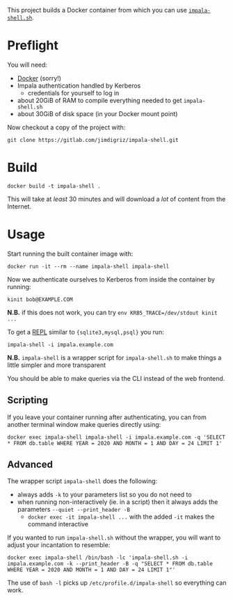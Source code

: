 This project builds a Docker container from which you can use [`impala-shell.sh`](https://impala.apache.org/docs/build/html/topics/impala_impala_shell.html).

# Preflight

You will need:

 * [Docker](https://docs.docker.com/install/) (sorry!)
 * Impala authentication handled by Kerberos
     * credentials for yourself to log in
 * about 20GiB of RAM to compile everything needed to get `impala-shell.sh`
 * about 30GiB of disk space (in your Docker mount point)

Now checkout a copy of the project with:

    git clone https://gitlab.com/jimdigriz/impala-shell.git

# Build

    docker build -t impala-shell .

This will take at *least* 30 minutes and will download a *lot* of content from the Internet.

# Usage

Start running the built container image with:

    docker run -it --rm --name impala-shell impala-shell

Now we authenticate ourselves to Kerberos from inside the container by running:

    kinit bob@EXAMPLE.COM

**N.B.** if this does not work, you can try `env KRB5_TRACE=/dev/stdout kinit ...`

To get a [REPL](https://en.wikipedia.org/wiki/Read%E2%80%93eval%E2%80%93print_loop) similar to `{sqlite3,mysql,psql}` you run:

    impala-shell -i impala.example.com

**N.B.** `impala-shell` is a wrapper script for `impala-shell.sh` to make things a little simpler and more transparent

You should be able to make queries via the CLI instead of the web frontend.

## Scripting

If you leave your container running after authenticating, you can from another terminal window make queries directly using:

    docker exec impala-shell impala-shell -i impala.example.com -q 'SELECT * FROM db.table WHERE YEAR = 2020 AND MONTH = 1 AND DAY = 24 LIMIT 1'

## Advanced

The wrapper script `impala-shell` does the following:

 * always adds `-k` to your parameters list so you do not need to
 * when running non-interactively (ie. in a script) then it always adds the parameters `--quiet --print_header -B`
     * `docker exec -it impala-shell ...` with the added `-it` makes the command interactive

If you wanted to run `impala-shell.sh` without the wrapper, you will want to adjust your incantation to resemble:

    docker exec impala-shell /bin/bash -lc 'impala-shell.sh -i impala.example.com -k --print_header -B -q "SELECT * FROM db.table WHERE YEAR = 2020 AND MONTH = 1 AND DAY = 24 LIMIT 1"'

The use of `bash -l` picks up `/etc/profile.d/impala-shell` so everything can work.
